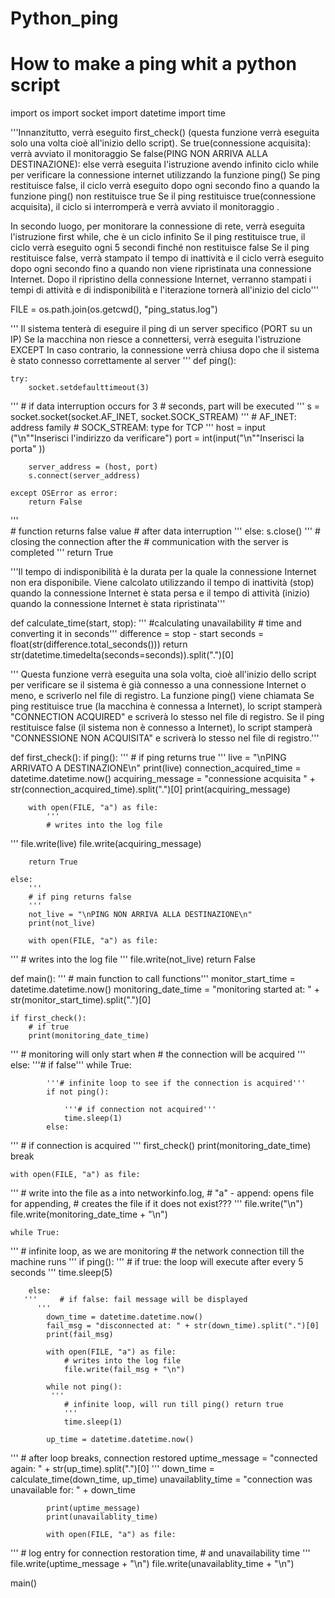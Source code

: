 # Python_ping
# How to make a ping whit a python script


import os
import socket
import datetime
import time

'''Innanzitutto, verrà eseguito first_check() (questa funzione verrà eseguita solo una volta cioè all'inizio dello script). 
   Se true(connessione acquisita): verrà avviato il monitoraggio Se false(PING NON ARRIVA ALLA DESTINAZIONE): 
   else verrà eseguita l'istruzione avendo infinito ciclo while per verificare la connessione internet utilizzando la funzione ping() Se ping restituisce false, 
   il ciclo verrà eseguito dopo ogni secondo fino a quando la funzione ping() non restituisce true Se il ping restituisce true(connessione acquisita), il ciclo si interromperà e verrà avviato il monitoraggio .
   
   In secondo luogo, per monitorare la connessione di rete, verrà eseguita l'istruzione first while, che è un ciclo infinito Se il ping restituisce true, 
   il ciclo verrà eseguito ogni 5 secondi finché non restituisce false Se il ping restituisce false, verrà stampato il tempo di inattività e il ciclo verrà eseguito dopo ogni secondo 
   fino a quando non viene ripristinata una connessione Internet. 
   Dopo il ripristino della connessione Internet, verranno stampati i tempi di attività e di indisponibilità e l'iterazione tornerà all'inizio del ciclo'''




FILE = os.path.join(os.getcwd(), "ping_status.log")

'''
 Il sistema tenterà di eseguire il ping di un server specifico (PORT su un IP) Se la macchina non riesce a connettersi,
 verrà eseguita l'istruzione EXCEPT In caso contrario, la connessione verrà chiusa dopo che il sistema
 è stato connesso correttamente al server
'''
def ping():

    try:
        socket.setdefaulttimeout(3)
'''
        # if data interruption occurs for 3
        # seconds, <except> part will be executed
'''
        s = socket.socket(socket.AF_INET, socket.SOCK_STREAM)
 '''
        # AF_INET: address family
        # SOCK_STREAM: type for TCP
'''
        host = input ("\n""Inserisci l'indirizzo da verificare")
        port = int(input("\n""Inserisci la porta" ))

        server_address = (host, port)
        s.connect(server_address)

    except OSError as error:
        return False
'''   
    # function returns false value
    # after data interruption
'''
    else:
        s.close()
'''
        # closing the connection after the
        # communication with the server is completed
   '''
        return True

'''Il tempo di indisponibilità è la durata per la quale la connessione Internet non era disponibile.
 Viene calcolato utilizzando il tempo di inattività (stop) quando la connessione Internet
 è stata persa e il tempo di attività (inizio) quando la connessione Internet è stata ripristinata'''

def calculate_time(start, stop):
''' #calculating unavailability
    # time and converting it in seconds'''
    difference = stop - start
    seconds = float(str(difference.total_seconds()))
    return str(datetime.timedelta(seconds=seconds)).split(".")[0]

''' Questa funzione verrà eseguita una sola volta, cioè all'inizio dello script per verificare se il sistema è già connesso a una connessione Internet o meno, e scriverlo nel file di registro.
 La funzione ping() viene chiamata Se ping restituisce true (la macchina è connessa a Internet),
 lo script stamperà "CONNECTION ACQUIRED" e scriverà lo stesso nel file di registro.
 Se il ping restituisce false (il sistema non è connesso a Internet), lo script stamperà "CONNESSIONE NON ACQUISITA" e scriverà lo stesso nel file di registro.'''

def first_check():
    if ping():
        '''
        # if ping returns true
       '''
        live = "\nPING ARRIVATO A DESTINAZIONE\n"
        print(live)
        connection_acquired_time = datetime.datetime.now()
        acquiring_message = "connessione acquisita " + \
                            str(connection_acquired_time).split(".")[0]
        print(acquiring_message)

        with open(FILE, "a") as file:
            '''
            # writes into the log file
'''
            file.write(live)
            file.write(acquiring_message)

        return True

    else:
        '''
        # if ping returns false
        '''
        not_live = "\nPING NON ARRIVA ALLA DESTINAZIONE\n"
        print(not_live)

        with open(FILE, "a") as file:
'''
            # writes into the log file
'''
            file.write(not_live)
        return False


def main():
   ''' # main function to call functions'''
    monitor_start_time = datetime.datetime.now()
    monitoring_date_time = "monitoring started at: " + \
                           str(monitor_start_time).split(".")[0]

    if first_check():
        # if true
        print(monitoring_date_time)
''' # monitoring will only start when
    # the connection will be acquired
'''
    else:
        '''# if false'''
        while True:

            '''# infinite loop to see if the connection is acquired'''
            if not ping():

                '''# if connection not acquired'''
                time.sleep(1)
            else:
'''
                # if connection is acquired
'''
                first_check()
                print(monitoring_date_time)
                break

    with open(FILE, "a") as file:
'''
        # write into the file as a into networkinfo.log,
        # "a" - append: opens file for appending,
        # creates the file if it does not exist???
   '''
        file.write("\n")
        file.write(monitoring_date_time + "\n")

    while True:
'''
        # infinite loop, as we are monitoring
        # the network connection till the machine runs
   '''
        if ping():
'''
            # if true: the loop will execute after every 5 seconds
   '''
            time.sleep(5)

        else:
       '''     # if false: fail message will be displayed
          '''
            down_time = datetime.datetime.now()
            fail_msg = "disconnected at: " + str(down_time).split(".")[0]
            print(fail_msg)

            with open(FILE, "a") as file:
                # writes into the log file
                file.write(fail_msg + "\n")

            while not ping():
             '''
                # infinite loop, will run till ping() return true
                '''
                time.sleep(1)

            up_time = datetime.datetime.now()
'''
            # after loop breaks, connection restored
            uptime_message = "connected again: " + str(up_time).split(".")[0]
'''
            down_time = calculate_time(down_time, up_time)
            unavailablity_time = "connection was unavailable for: " + down_time

            print(uptime_message)
            print(unavailablity_time)

            with open(FILE, "a") as file:
'''
                # log entry for connection restoration time,
                # and unavailability time
   '''
                file.write(uptime_message + "\n")
                file.write(unavailablity_time + "\n")


main()


